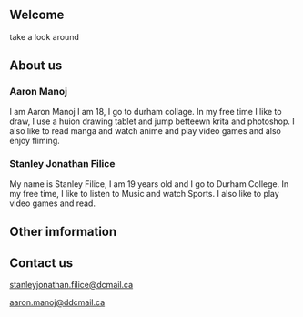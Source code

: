 ## Welcome 

take a look around

## About us

### Aaron Manoj

I am Aaron Manoj I am 18, I go to durham collage. In my free time I like to draw, I use a huion drawing tablet and jump betteewn krita and photoshop. I also like to read manga and watch anime and play video games and also enjoy fliming.


### Stanley Jonathan Filice

My name is Stanley Filice, I am 19 years old and I go to Durham College. In my free time, I like to listen to Music and watch Sports. I also like to play video games and read. 

## Other imformation

## Contact us


stanleyjonathan.filice@dcmail.ca

aaron.manoj@ddcmail.ca

